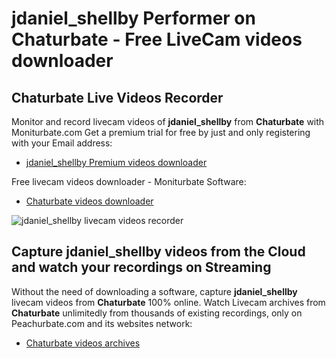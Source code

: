 # jdaniel_shellby Performer on Chaturbate - Free LiveCam videos downloader

## Chaturbate Live Videos Recorder

Monitor and record livecam videos of **jdaniel_shellby** from **Chaturbate** with Moniturbate.com
Get a premium trial for free by just and only registering with your Email address:
* [jdaniel_shellby Premium videos downloader](https://moniturbate.com/request-demo-licence-key.html)

Free livecam videos downloader - Moniturbate Software:
* [Chaturbate videos downloader](https://moniturbate.com/moniturbate-download-software.html)

![jdaniel_shellby livecam videos recorder](https://peachurnet.com/templates/moniturbate-software.png)


## Capture jdaniel_shellby videos from the Cloud and watch your recordings on Streaming

Without the need of downloading a software, capture **jdaniel_shellby** livecam videos from **Chaturbate** 100% online.
Watch Livecam archives from **Chaturbate** unlimitedly from thousands of existing recordings, only on Peachurbate.com and its websites network:
* [Chaturbate videos archives](https://peachurnet.com/)